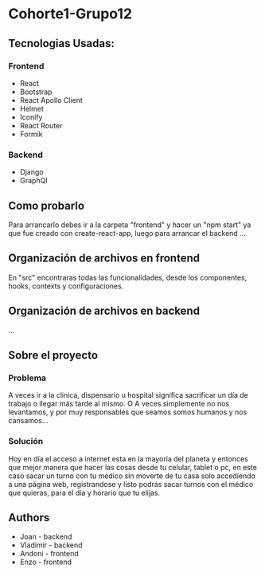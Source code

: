 # Cohorte1-Grupo12

## Tecnologias Usadas:
### Frontend
- React
- Bootstrap
- React Apollo Client
- Helmet
- Iconify
- React Router
- Formik
### Backend
- Django
- GraphQl

## Como probarlo
Para arrancarlo debes ir a la carpeta "frontend" y hacer un "npm start" ya que fue creado con create-react-app, luego para arrancar el backend ...

## Organización de archivos en frontend
En "src" encontraras todas las funcionalidades, desde los componentes, hooks, contexts y configuraciones.

## Organización de archivos en backend
...

## Sobre el proyecto

### Problema 
A veces ir a la clinica, dispensario u hospital significa sacrificar un día de trabajo o llegar más tarde al mismo. O
A veces simplemente no nos levantamos, y por muy responsables que seamos somos humanos y nos cansamos...
### Solución 
Hoy en día el acceso a internet esta en la mayoría del planeta y entonces que mejor manera que hacer las cosas desde tu celular, tablet o pc,
en este caso sacar un turno con tu médico sin moverte de tu casa solo accediendo a una página web, registrandose y listo podrás sacar turnos con el médico que quieras,
para el día y horario que tu elijas.

## Authors
- Joan - backend
- Vladimir - backend
- Andoni - frontend
- Enzo - frontend